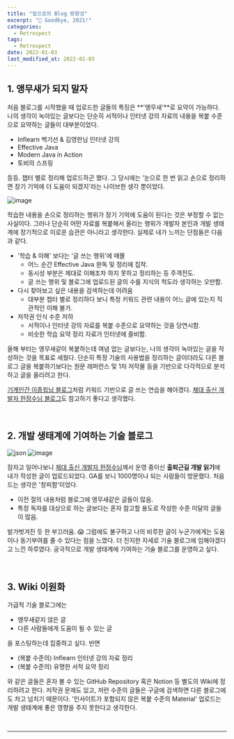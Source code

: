 ```yaml
---
title: "앞으로의 Blog 방향성"
excerpt: "👋 Goodbye, 2021!"
categories:
  - Retrospect
tags:
  - Retrospect
date: 2022-01-03
last_modified_at: 2022-01-03
---
```


## 1. 앵무새가 되지 말자

처음 블로그를 시작했을 때 업로드한 글들의 특징은 **'앵무새'**로 요약이 가능하다. 나의 생각이 녹아있는 글보다는 단순히 서적이나 인터넷 강의 자료의 내용을 복붙 수준으로 요약하는 글들이 대부분이었다.

* Inflearn 백기선 & 김영한님 인터넷 강의
* Effective Java
* Modern Java in Action
* 토비의 스프링

등등. 챕터 별로 정리해 업로드하곤 했다. 그 당시에는 '눈으로 한 번 읽고 손으로 정리하면 장기 기억에 더 도움이 되겠지'라는 나이브한 생각 뿐이었다.

![image](https://user-images.githubusercontent.com/56240505/147900265-3259b2fb-f125-4901-b8a7-faaa645e47a5.png)

학습한 내용을 손으로 정리하는 행위가 장기 기억에 도움이 된다는 것은 부정할 수 없는 사실이다. 그러나 단순히 어떤 자료를 복붙해서 올리는 행위가 개발자 본인과 개발 생태계에 장기적으로 이로운 습관은 아니라고 생각한다. 실제로 내가 느끼는 단점들은 다음과 같다.

* '학습 & 이해' 보다는 '글 쓰는 행위'에 매몰
  * 어느 순간 Effective Java 완독 및 정리에 집착.
  * 동시성 부분은 제대로 이해조차 하지 못하고 정리하는 등 주객전도.
  * 글 쓰는 행위 및 블로그에 업로드된 글의 수를 지식의 척도라 생각하는 오만함.
* 다시 찾아보고 싶은 내용을 검색하는데 어려움
  * 대부분 챕터 별로 정리하다 보니 특정 키워드 관련 내용이 어느 글에 있는지 직관적인 이해 불가.
* 저작권 인식 수준 저하
  * 서적이나 인터넷 강의 자료를 복붙 수준으로 요약하는 것을 당연시함.
  * 비슷한 학습 요약 정리 자료가 인터넷에 즐비함.

올해 부터는 앵무새같이 복붙하는데 여념 없는 글보다는, 나의 생각이 녹아있는 글을 작성하는 것을 목표로 세웠다. 단순히 특정 기술의 사용법을 정리하는 글이더라도 다른 블로그 글을 복붙하기보다는 원문 레퍼런스 및 1차 저작물 등을 기반으로 다각적으로 분석하고 글을 올리려고 한다.

[기계인간 이종립님 블로그](https://johngrib.github.io/)처럼 키워드 기반으로 글 쓰는 연습을 해야겠다. [체대 출신 개발자 한정수님 블로그](https://ryan-han.com/)도 참고하기 좋다고 생각했다.

<br>

## 2. 개발 생태계에 기여하는 기술 블로그

![json](https://user-images.githubusercontent.com/56240505/147901638-3aeb1c30-2721-46ba-a16e-85091aaca0f4.jpeg)
![image](https://user-images.githubusercontent.com/56240505/147901558-8d8bae1b-7ebc-499d-b9c3-a41518fda9a1.png)

잠자고 일어나보니 [체대 출신 개발자 한정수님](https://github.com/Integerous)께서 운영 중이신 **출퇴근길 개발 읽기**에 내가 작성한 글이 업로드되었다. GA를 보니 1000명이나 되는 사람들이 방문했다. 처음 드는 생각은 '창피함'이었다.

* 이전 절의 내용처럼 블로그에 앵무새같은 글들이 많음.
* 특정 독자를 대상으로 하는 글보다는 혼자 참고할 용도로 작성한 수준 미달의 글들이 많음.

발가벗겨진 듯 한 부끄러움. 😱 그럼에도 불구하고 나의 비루한 글이 누군가에게는 도움이나 동기부여를 줄 수 있다는 점을 느꼈다. 더 진지한 자세로 기술 블로그에 임해야겠다고 느낀 하루였다. 궁극적으로 개발 생태계에 기여하는 기술 블로그를 운영하고 싶다.

<br>

## 3. Wiki 이원화

가급적 기술 블로그에는

* 앵무새같지 않은 글
* 다른 사람들에게 도움이 될 수 있는 글

을 포스팅하는데 집중하고 싶다. 반면

* (복붙 수준의) Inflearn 인터넷 강의 자료 정리
* (복붙 수준의) 유명한 서적 요약 정리

와 같은 글들은 혼자 볼 수 있는 GitHub Repository 혹은 Notion 등 별도의 Wiki에 정리하려고 한다. 저작권 문제도 있고, 저런 수준의 글들은 구글에 검색하면 다른 블로그에도 차고 넘치기 때문이다. '인사이트가 포함되지 않은 복붙 수준의 Material' 업로드는 개발 생태계에 좋은 영향을 주지 못한다고 생각한다.

<br>

---
